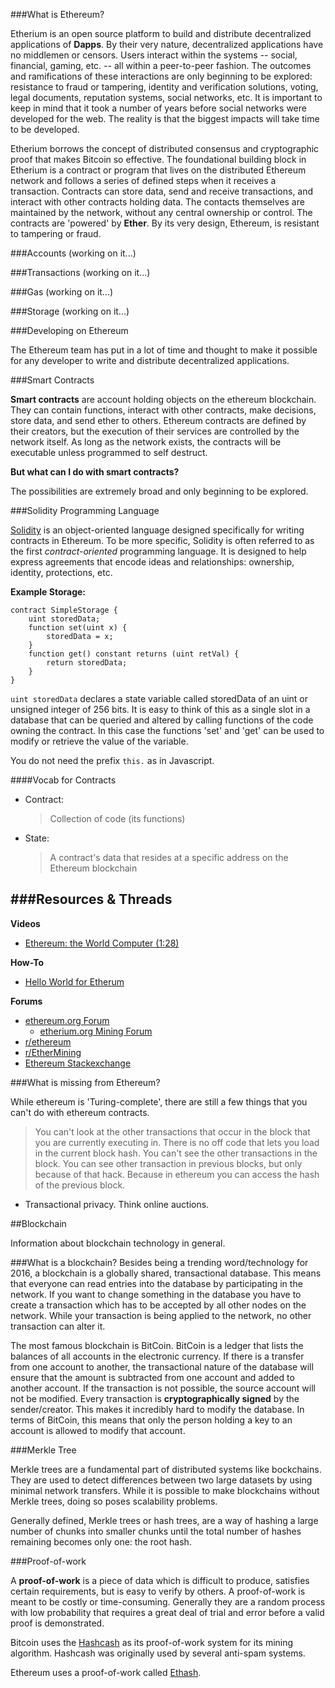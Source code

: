 ###What is Ethereum?

Etherium is an open source platform to build and distribute decentralized applications of **Dapps**. By their very nature, decentralized applications have no middlemen or censors. Users interact within the systems -- social, financial, gaming, etc. -- all within a peer-to-peer fashion. The outcomes and ramifications of these interactions are only beginning to be explored: resistance to fraud or tampering, identity and verification solutions, voting, legal documents, reputation systems, social networks, etc. It is important to keep in mind that it took a number of years before social networks were developed for the web. The reality is that the biggest impacts will take time to be developed. 

Etherium borrows the concept of distributed consensus and cryptographic proof that makes Bitcoin so effective. The foundational building block in Etherium is a contract or program that lives on the distributed Ethereum network and follows a series of defined steps when it receives a transaction. Contracts can store data, send and receive transactions, and interact with other contracts holding data. The contacts themselves are maintained by the network, without any central ownership or control. The contracts are 'powered' by **Ether**. By its very design, Ethereum, is resistant to tampering or fraud.

###Accounts
(working on it...)

###Transactions
(working on it...)

###Gas
(working on it...)

###Storage
(working on it...)

###Developing on Ethereum

The Ethereum team has put in a lot of time and thought to make it possible for any developer to write and distribute decentralized applications.

###Smart Contracts

**Smart contracts** are account holding objects on the ethereum blockchain. They can contain functions, interact with other contracts, make decisions, store data, and send ether to others. Ethereum contracts are defined by their creators, but the execution of their services are controlled by the network itself. As long as the network exists, the contracts will be executable unless programmed to self destruct.

**But what can I do with smart contracts?**

The possibilities are extremely broad and only beginning to be explored. 

###Solidity Programming Language

[Solidity](https://github.com/ethereum/wiki/wiki/The-Solidity-Programming-Language) is an object-oriented language designed specifically for writing contracts in Ethereum. To be more specific, Solidity is often referred to as the first *contract-oriented* programming language. It is designed to help express agreements that encode ideas and relationships: ownership, identity, protections, etc.

**Example Storage:**
```solidity
contract SimpleStorage {
    uint storedData;
    function set(uint x) {
        storedData = x;
    }
    function get() constant returns (uint retVal) {
        return storedData;
    }
}
```

`uint storedData` declares a state variable called storedData of an uint or unsigned integer of 256 bits. It is easy to think of this as a single slot in a database that can be queried and altered by calling functions of the code owning the contract. In this case the functions 'set' and 'get' can be used to modify or retrieve the value of the variable.

You do not need the prefix `this.` as in Javascript.

####Vocab for Contracts
- Contract:
	
	> Collection of code (its functions)
- State:
	
	> A contract's data that resides at a specific address on the Ethereum blockchain

###Resources & Threads
---
**Videos**

- [Ethereum: the World Computer (1:28)](https://www.youtube.com/watch?v=j23HnORQXvs)

**How-To**

- [Hello World for Etherum](https://www.ethereum.org/greeter)

**Forums**

- [ethereum.org Forum](https://forum.ethereum.org/)
  - [etherium.org Mining Forum](https://forum.ethereum.org/categories/mining)
- [r/ethereum](https://www.reddit.com/r/ethereum)
- [r/EtherMining](https://www.reddit.com/r/EtherMining/)
- [Ethereum Stackexchange](http://ethereum.stackexchange.com/)

###What is missing from Ethereum?

While ethereum is 'Turing-complete', there are still a few things that you can't do with ethereum contracts.

> You can't look at the other transactions that occur in the block that you are currently executing in.  There is no off code that lets you load in the current block hash. You can't see the other transactions in the block. You can see other transaction in previous blocks, but only because of that hack. Because in ethereum you can access the hash of the previous block.	

- Transactional privacy. Think online auctions. 

##Blockchain

Information about blockchain technology in general.

###What is a blockchain?
Besides being a trending word/technology for 2016, a blockchain is a globally shared, transactional database. This means that everyone can read entries into the database by participating in the network. If you want to change something in the database you have to create a transaction which has to be accepted by all other nodes on the network. While your transaction is being applied to the network, no other transaction can alter it. 

The most famous blockchain is BitCoin. BitCoin is a ledger that lists the balances of all accounts in the electronic currency. If there is a transfer from one account to another, the transactional nature of the database will ensure that the amount is subtracted from one account and added to another account. If the transaction is not possible, the source account will not be modified. Every transaction is **cryptographically signed** by the sender/creator. This makes it incredibly hard to modify the database. In terms of BitCoin, this means that only the person holding a key to an account is allowed to modify that account.

###Merkle Tree

Merkle trees are a fundamental part of distributed systems like bockchains. They are used to detect differences between two large datasets by using minimal network transfers. While it is possible to make blockchains without Merkle trees, doing so poses scalability problems. 

Generally defined, Merkle trees or hash trees, are a way of hashing a large number of chunks into smaller chunks until the total number of hashes remaining becomes only one: the root hash.

###Proof-of-work

A **proof-of-work** is a piece of data which is difficult to produce, satisfies certain requirements, but is easy to verify by others. A proof-of-work is meant to be costly or time-consuming. Generally they are a random process with low probability that requires a great deal of trial and error before a valid proof is demonstrated.

Bitcoin uses the [Hashcash](https://en.wikipedia.org/wiki/Hashcash) as its proof-of-work system for its mining algorithm. Hashcash was originally used by several anti-spam systems.

Ethereum uses a proof-of-work called [Ethash](https://github.com/ethereum/wiki/wiki/Ethash).